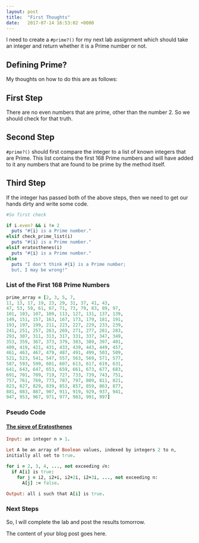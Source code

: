 ```yaml
---
layout: post
title:  "First Thoughts"
date:   2017-07-14 16:53:02 +0000
---
```


I need to create a `#prime?()` for my next lab assignment which
should take an integer and return whether it is a Prime number or not.
## Defining Prime?
My thoughts on how to do this are as follows:
## First Step
There are no even numbers that are prime, other than the number 2. So we should check for that truth.
## Second Step
`#prime?()` should first compare the integer to a list of known integers that are Prime. This list contains the first 168 Prime numbers and will have added to it any numbers that are found to be prime by the method itself.
## Third Step
If the integer has passed both of the above steps, then we need to get our hands dirty and write some code.
```Ruby
#So first check

if i.even? && i != 2
  puts "#{i} is a Prime number."
elsif check_prime_list(i)
  puts "#{i} is a Prime number."
elsif eratosthenes(i)
  puts "#{i} is a Prime number."
else
  puts "I don't think #{i} is a Prime number;
  but, I may be wrong!"
```
### List of the First 168 Prime Numbers
```Ruby
prime_array = [2, 3, 5, 7,
11, 13, 17, 19, 23, 29, 31, 37, 41, 43,
47, 53, 59, 61, 67, 71, 73, 79, 83, 89, 97,
101, 103, 107, 109, 113, 127, 131, 137, 139,
149, 151, 157, 163, 167, 173, 179, 181, 191,
193, 197, 199, 211, 223, 227, 229, 233, 239,
241, 251, 257, 263, 269, 271, 277, 281, 283,
293, 307, 311, 313, 317, 331, 337, 347, 349,
353, 359, 367, 373, 379, 383, 389, 397, 401,
409, 419, 421, 431, 433, 439, 443, 449, 457,
461, 463, 467, 479, 487, 491, 499, 503, 509,
521, 523, 541, 547, 557, 563, 569, 571, 577,
587, 593, 599, 601, 607, 613, 617, 619, 631,
641, 643, 647, 653, 659, 661, 673, 677, 683,
691, 701, 709, 719, 727, 733, 739, 743, 751,
757, 761, 769, 773, 787, 797, 809, 811, 821,
823, 827, 829, 839, 853, 857, 859, 863, 877,
881, 883, 887, 907, 911, 919, 929, 937, 941,
947, 953, 967, 971, 977, 983, 991, 997]
```
### Pseudo Code
#### [The sieve of Eratosthenes](https://en.wikipedia.org/wiki/Sieve_of_Eratosthenes)

```Ruby
Input: an integer n > 1.

Let A be an array of Boolean values, indexed by integers 2 to n,
initially all set to true.

for i = 2, 3, 4, ..., not exceeding √n:
  if A[i] is true:
    for j = i2, i2+i, i2+2i, i2+3i, ..., not exceeding n:
      A[j] := false.

Output: all i such that A[i] is true.
```
### Next Steps
So, I will complete the lab and post the results tomorrow.









The content of your blog post goes here.
